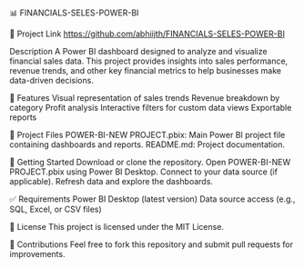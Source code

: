 📊 FINANCIALS-SELES-POWER-BI

🔗 Project Link
https://github.com/abhiijth/FINANCIALS-SELES-POWER-BI

Description
A Power BI dashboard designed to analyze and visualize financial sales data. This project provides insights into sales performance, revenue trends, and other key financial metrics to help businesses make data-driven decisions.

🔧 Features
Visual representation of sales trends
Revenue breakdown by category
Profit analysis
Interactive filters for custom data views
Exportable reports

📁 Project Files
POWER-BI-NEW PROJECT.pbix: Main Power BI project file containing dashboards and reports.
README.md: Project documentation.

🚀 Getting Started
Download or clone the repository.
Open POWER-BI-NEW PROJECT.pbix using Power BI Desktop.
Connect to your data source (if applicable).
Refresh data and explore the dashboards.

✅ Requirements
Power BI Desktop (latest version)
Data source access (e.g., SQL, Excel, or CSV files)

📄 License
This project is licensed under the MIT License.

🙌 Contributions
Feel free to fork this repository and submit pull requests for improvements.
